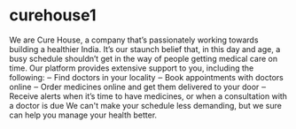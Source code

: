 # curehouse1
We are Cure House, a company that’s passionately working towards building a healthier India.
It’s our staunch belief that, in this day and age, a busy schedule shouldn’t get in the way of people getting medical care on time. 
Our platform provides extensive support to you, including the following: ‒ Find doctors in your locality ‒ Book appointments with doctors online ‒ Order medicines online and get them delivered to your door ‒ Receive alerts when it’s time to have medicines, or when a consultation with a doctor is due We can't make your schedule less demanding, but we sure can help you manage your health better.
